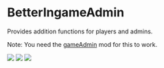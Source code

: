 # BetterIngameAdmin
Provides addition functions for players and admins.<br>

Note: You need the <a href="https://github.com/FlashHit/VU-Mods/tree/master/gameAdmin">gameAdmin</a> mod for this to work.


<img src="https://image.prntscr.com/image/IMuVN3ZdR-CGGUsgLp1asA.jpeg"/>
<img src="https://image.prntscr.com/image/LIG29sklQMmqxD7Nlsx9SQ.jpeg"/>
<img src="https://image.prntscr.com/image/7M6kjD4eRCiuHuqItuRzGA.jpeg"/>
